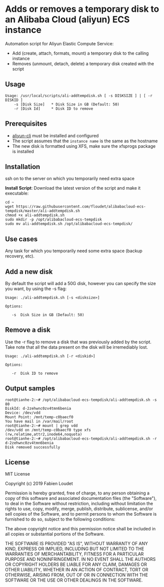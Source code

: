 # Adds or removes a temporary disk to an Alibaba Cloud (aliyun) ECS instance

Automation script for Aliyun Elastic Compute Service:
- Add (create, attach, formats, mount) a temporary disk to the calling instance
- Removes (unmount, detach, delete) a temporary disk created with the script

## Usage
```
Usage: /usr/local/scripts/ali-addtempdisk.sh [ -s DISKSIZE ] | [ -r DISKID ]
    -s [Disk Size]   * Disk Size in GB (Default: 50)
    -r [Disk Id]     * Disk ID to remove
```

## Prerequisites
* [aliyun-cli](https://github.com/aliyun/aliyun-cli) must be installed and configured
* The script assumes that the `instance name` is the same as the hostname
* The new disk is formatted using XFS, make sure the xfsprogs package is installed

## Installation

ssh on to the server on which you temporarily need extra space

**Install Script**: Download the latest version of the script and make it executable:
```
cd ~
wget https://raw.githubusercontent.com/floudet/alibabacloud-ecs-tempdisk/master/ali-addtempdisk.sh
chmod +x ali-addtempdisk.sh
sudo mkdir -p /opt/alibabacloud-ecs-tempdisk
sudo mv ali-addtempdisk.sh /opt/alibabacloud-ecs-tempdisk/
```

## Use cases
Any task for which you temporarily need some extra space (backup recovery, etc). 

## Add a new disk
By default the script will add a 50G disk, however you can specify the size you want, by using the -s flag:

    Usage: ./ali-addtempdisk.sh [-s <disksize>]
    
    Options:
    
       -s  Disk Size in GB (Default: 50)

## Remove a disk
Use the -r flag to remove a disk that was previously added by the script. Take note that all the data present on the disk will be irremediably lost. 

    Usage: ./ali-addtempdisk.sh [-r <diskid>]
    
    Options:
    
       -r  Disk ID to remove

## Output samples

```
root@tianhe-2:~# /opt/alibabacloud-ecs-tempdisk/ali-addtempdisk.sh -s 80
DiskId: d-2zehwnc0zv4tmn6benia
Device: /dev/vdd
Mount Point: /mnt/temp-c0baecf0
You have mail in /var/mail/root
root@tianhe-2:~# mount | grep vdd
/dev/vdd on /mnt/temp-c0baecf0 type xfs (rw,relatime,attr2,inode64,noquota)
root@tianhe-2:~# /opt/alibabacloud-ecs-tempdisk/ali-addtempdisk.sh -r d-2zehwnc0zv4tmn6benia
Disk removed successfully
```

## License

MIT License

Copyright (c) 2019 Fabien Loudet

Permission is hereby granted, free of charge, to any person obtaining a copy of this software and associated documentation files (the "Software"), to deal in the Software without restriction, including without limitation the rights to use, copy, modify, merge, publish, distribute, sublicense, and/or sell copies of the Software, and to permit persons to whom the Software is furnished to do so, subject to the following conditions:

The above copyright notice and this permission notice shall be included in all copies or substantial portions of the Software.

THE SOFTWARE IS PROVIDED "AS IS", WITHOUT WARRANTY OF ANY KIND, EXPRESS OR IMPLIED, INCLUDING BUT NOT LIMITED TO THE WARRANTIES OF MERCHANTABILITY, FITNESS FOR A PARTICULAR PURPOSE AND NONINFRINGEMENT. IN NO EVENT SHALL THE AUTHORS OR COPYRIGHT HOLDERS BE LIABLE FOR ANY CLAIM, DAMAGES OR OTHER LIABILITY, WHETHER IN AN ACTION OF CONTRACT, TORT OR OTHERWISE, ARISING FROM, OUT OF OR IN CONNECTION WITH THE SOFTWARE OR THE USE OR OTHER DEALINGS IN THE SOFTWARE.
